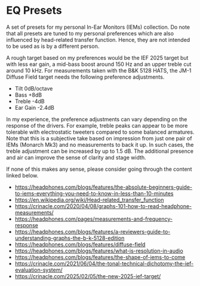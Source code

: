 # EQ Presets

A set of presets for my personal In-Ear Monitors (IEMs) collection. Do
note that all presets are tuned to my personal preferences which are
also influenced by head-related transfer function. Hence, they are not
intended to be used as is by a different person.

A rough target based on my preferences would be the IEF 2025 target but
with less ear gain, a mid-bass boost around 150 Hz and an upper treble
cut around 10 kHz. For measurements taken with the B&K 5128 HATS, the
JM-1 Diffuse Field target needs the following preference adjustments.
- Tilt 0dB/octave
- Bass +8dB
- Treble -4dB
- Ear Gain -2.4dB

In my experience, the preference adjustments can vary depending on the
response of the drivers. For example, treble peaks can appear to be
more tolerable with electrostatic tweeters compared to some balanced
armatures. Note that this is a subjective take based on impression from
just one pair of IEMs (Monarch Mk3) and no measurements to back it up.
In such cases, the treble adjustment can be increased by up to 1.5 dB.
The additional presence and air can improve the sense of clarity and
stage width.

If none of this makes any sense, please consider going through the
content linked below.

- https://headphones.com/blogs/features/the-absolute-beginners-guide-to-iems-everything-you-need-to-know-in-less-than-10-minutes
- https://en.wikipedia.org/wiki/Head-related_transfer_function
- https://crinacle.com/2020/04/08/graphs-101-how-to-read-headphone-measurements/
- https://headphones.com/pages/measurements-and-frequency-response
- https://headphones.com/blogs/features/a-reviewers-guide-to-understanding-graphs-the-b-k-5128-edition
- https://headphones.com/blogs/features/diffuse-field
- https://headphones.com/blogs/features/what-is-resolution-in-audio
- https://headphones.com/blogs/features/the-shape-of-iems-to-come
- https://crinacle.com/2021/06/04/the-tonal-technical-dichotomy-the-ief-evaluation-system/
- https://crinacle.com/2025/02/05/the-new-2025-ief-target/
